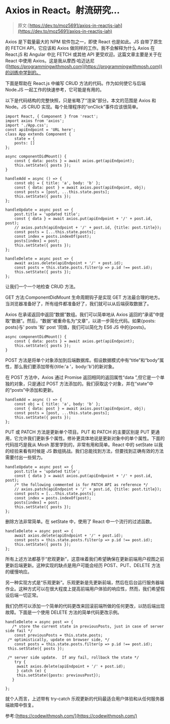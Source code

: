 # Axios in React。射流研究…

> 原文:[https://dev.to/moz5691/axios-in-reactjs-iah](https://dev.to/moz5691/axios-in-reactjs-iah)

Axios 是下载量最大的 NPM 软件包之一，即使 React 也是如此。JS 自带了原生的 FETCH API，它应该和 Axios 做同样的工作。我不会解释为什么 Axios 在 React.jS 和 Angular 中比 FETCH 或其他 API 更受欢迎。这篇文章主要是关于在 React 中使用 Axios。这是我从摩西·哈迈达尼([https://programmingwithmosh.com](https://programmingwithmosh.com))的训练中学到的。

下面是帮助在 React.js 中编写 CRUD 方法的代码。作为如何使它与后端 Node.JS 一起工作的快速参考，它可能是有用的。

以下是代码结构的完整快照，只是省略了“渲染”部分。本文的范围是 Axios 和 Node。JS CRUD 实现。每个处理程序的“onClick”事件应该很简单。

```
import React, { Component } from 'react';
import axios from 'axios';
import './App.css';
const apiEndpoint = 'URL here';
class App extends Component {
    state = {
    posts: []
};

async componentDidMount() {
    const { data: posts } = await axios.get(apiEndpoint);
    this.setState({ posts });
}

handleAdd = async () => {
    const obj = { title: 'a', body: 'b' };
    const { data: post } = await axios.post(apiEndpoint, obj);
    const posts = [post, ...this.state.posts];
    this.setState({ posts });
};

handleUpdate = async post => {
    post.title = 'updated title';
    const { data } = await axios.put(apiEndpoint + '/' + post.id, post);
    // axios.patch(apiEndpoint + '/' + post.id, {title: post.title});
    const posts = [...this.state.posts];
    const index = posts.indexOf(post);
    posts[index] = post;
    this.setState({ posts });
};

handleDelete = async post => {
    await axios.delete(apiEndpoint + '/' + post.id);
    const posts = this.state.posts.filter(p => p.id !== post.id);
    this.setState({ posts });
}; 
```

让我们一个一个地检查 CRUD 方法。

GET 方法:ComponentDidMount 生命周期钩子是实现 GET 方法最合理的地方。当浏览器准备好了，所有组件都准备好了，我们就可以从后端获取数据了。

Axios 在承诺返回中返回“数据”数组。我们可以简单地从 Axios 返回的“承诺”中提取“数据”。然后，“数据”被重命名为“文章”，以进一步简化代码。如果{posts: posts}与' posts '和' post '同值，我们可以简化为 ES6 JS 中的{posts}。

```
async componentDidMount() {
    const { data: posts } = await axios.get(apiEndpoint);
    this.setState({ posts });
} 
```

POST 方法是将单个对象添加到后端数据库。假设数据模式中有“title”和“body”属性，那么我们要添加带有{title:'a '，body:'b'}的新对象。

在 POST 方法中，Axios 通过 Promise 返回相同的返回属性“data ”,但它是一个单独的对象，只是通过 POST 方法添加的。我们获取这个对象，并在“state”中的“posts”中添加和更新。

```
handleAdd = async () => {
    const obj = { title: 'a', body: 'b' };
    const { data: post } = await axios.post(apiEndpoint, obj);
    const posts = [post, ...this.state.posts];
    this.setState({ posts });
}; 
```

PUT 或 PATCH 方法是更新单个项目。PUT 和 PATCH 的主要区别是 PUT 更通用，它允许我们更新多个属性。修补更具体地说是更新对象中的单个属性。下面的代码技巧是我从 Mosh 那里学到的，非常有用和简单。React 中的 setState 以我的经验来看有时候是 JS 数组挑战。我们总能找到方法，但要找到正确有效的方法需要付出一些努力。

```
handleUpdate = async post => {
    post.title = 'updated title';
    const { data } = await axios.put(apiEndpoint + '/' + post.id, post);
    /* the following commented is for PATCH API as reference */
    // axios.patch(apiEndpoint + '/' + post.id, {title: post.title});
    const posts = [...this.state.posts];
    const index = posts.indexOf(post);
    posts[index] = post;
    this.setState({ posts });
}; 
```

删除方法非常简单。在 setState 中，使用了 React 中一个流行的过滤函数。

```
handleDelete = async post => {
    await axios.delete(apiEndpoint + '/' + post.id);
    const posts = this.state.posts.filter(p => p.id !== post.id);
    this.setState({ posts });
}; 
```

所有上述方法都基于“悲观更新”，这意味着我们希望确保在更新前端用户视图之前更新后端更新。这种实现的缺点是用户可能会经历 POST、PUT、DELETE 方法的缓慢响应。

另一种实现方式是“乐观更新”。乐观更新是先更新前端，然后在后台运行服务器端作业。这种方式可以在很大程度上提高前端用户体验的响应性，然而，我们希望假设后端一切正常。

我们仍然可以添加一个简单的代码更改来回滚前端所做的任何更改，以防后端出现故障。下面是一个使用 DELETE 方法的简单代码更改示例。

```
handleDelete = async post => {
   /* store the current state in previousPosts, just in case of server side fail */
    const previousPosts = this.state.posts;
 /* optimistically, update on browser side, */
    const posts = this.state.posts.filter(p => p.id !== post.id);
 this.setState({ posts });

 /* server side update.  If any fail, rollback the state */
    try {
     await axios.delete(apiEndpoint + '/' + post.id);
     } catch (e) {
     this.setState({posts: previousPost});
   }

}; 
```

就个人而言，上述带有 try-catch 乐观更新的代码最适合用户体验和从任何服务器端故障中恢复。

参考:[https://codewithmosh.com/](https://codewithmosh.com/)